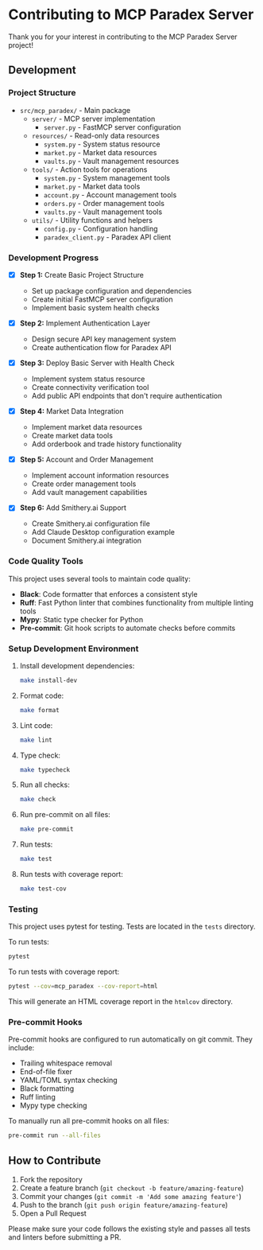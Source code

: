 # Contributing to MCP Paradex Server

Thank you for your interest in contributing to the MCP Paradex Server project!

## Development

### Project Structure

- `src/mcp_paradex/` - Main package
  - `server/` - MCP server implementation
    - `server.py` - FastMCP server configuration
  - `resources/` - Read-only data resources
    - `system.py` - System status resource
    - `market.py` - Market data resources
    - `vaults.py` - Vault management resources
  - `tools/` - Action tools for operations
    - `system.py` - System management tools
    - `market.py` - Market data tools
    - `account.py` - Account management tools
    - `orders.py` - Order management tools
    - `vaults.py` - Vault management tools
  - `utils/` - Utility functions and helpers
    - `config.py` - Configuration handling
    - `paradex_client.py` - Paradex API client

### Development Progress

- [x] **Step 1:** Create Basic Project Structure

  - Set up package configuration and dependencies
  - Create initial FastMCP server configuration
  - Implement basic system health checks

- [x] **Step 2:** Implement Authentication Layer

  - Design secure API key management system
  - Create authentication flow for Paradex API

- [x] **Step 3:** Deploy Basic Server with Health Check

  - Implement system status resource
  - Create connectivity verification tool
  - Add public API endpoints that don't require authentication

- [x] **Step 4:** Market Data Integration

  - Implement market data resources
  - Create market data tools
  - Add orderbook and trade history functionality

- [x] **Step 5:** Account and Order Management

  - Implement account information resources
  - Create order management tools
  - Add vault management capabilities

- [x] **Step 6:** Add Smithery.ai Support
  - Create Smithery.ai configuration file
  - Add Claude Desktop configuration example
  - Document Smithery.ai integration

### Code Quality Tools

This project uses several tools to maintain code quality:

- **Black**: Code formatter that enforces a consistent style
- **Ruff**: Fast Python linter that combines functionality from multiple linting tools
- **Mypy**: Static type checker for Python
- **Pre-commit**: Git hook scripts to automate checks before commits

### Setup Development Environment

1. Install development dependencies:

   ```bash
   make install-dev
   ```

2. Format code:

   ```bash
   make format
   ```

3. Lint code:

   ```bash
   make lint
   ```

4. Type check:

   ```bash
   make typecheck
   ```

5. Run all checks:

   ```bash
   make check
   ```

6. Run pre-commit on all files:

   ```bash
   make pre-commit
   ```

7. Run tests:

   ```bash
   make test
   ```

8. Run tests with coverage report:
   ```bash
   make test-cov
   ```

### Testing

This project uses pytest for testing. Tests are located in the `tests` directory.

To run tests:

```bash
pytest
```

To run tests with coverage report:

```bash
pytest --cov=mcp_paradex --cov-report=html
```

This will generate an HTML coverage report in the `htmlcov` directory.

### Pre-commit Hooks

Pre-commit hooks are configured to run automatically on git commit. They include:

- Trailing whitespace removal
- End-of-file fixer
- YAML/TOML syntax checking
- Black formatting
- Ruff linting
- Mypy type checking

To manually run all pre-commit hooks on all files:

```bash
pre-commit run --all-files
```

## How to Contribute

1. Fork the repository
2. Create a feature branch (`git checkout -b feature/amazing-feature`)
3. Commit your changes (`git commit -m 'Add some amazing feature'`)
4. Push to the branch (`git push origin feature/amazing-feature`)
5. Open a Pull Request

Please make sure your code follows the existing style and passes all tests and linters before submitting a PR.
